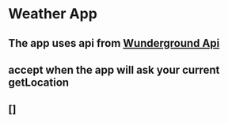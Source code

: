 # Weather App
## The app uses api from [Wunderground Api](https://www.wunderground.com/weather/api/)
## accept when the app will ask your current getLocation
## []
